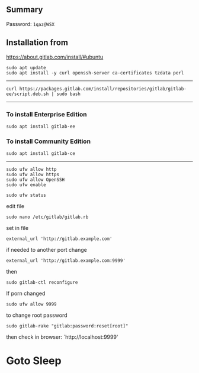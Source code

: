 
## Summary

Password: `1qaz@WSX`

## Installation from

https://about.gitlab.com/install/#ubuntu

    sudo apt update
    sudo apt install -y curl openssh-server ca-certificates tzdata perl

---

    curl https://packages.gitlab.com/install/repositories/gitlab/gitlab-ee/script.deb.sh | sudo bash

---
### To install Enterprise Edition
    sudo apt install gitlab-ee

### To install Community Edition
    sudo apt install gitlab-ce

---

    sudo ufw allow http
    sudo ufw allow https
    sudo ufw allow OpenSSH
    sudo ufw enable

    sudo ufw status

edit file

    sudo nano /etc/gitlab/gitlab.rb

set in file

    external_url 'http://gitlab.example.com'

if needed to another port change

    external_url 'http://gitlab.example.com:9999'

then

    sudo gitlab-ctl reconfigure

If porn changed

    sudo ufw allow 9999

to change root password

    sudo gitlab-rake "gitlab:password:reset[root]"

then check in browser: `http://localhost:9999'

# Goto Sleep
